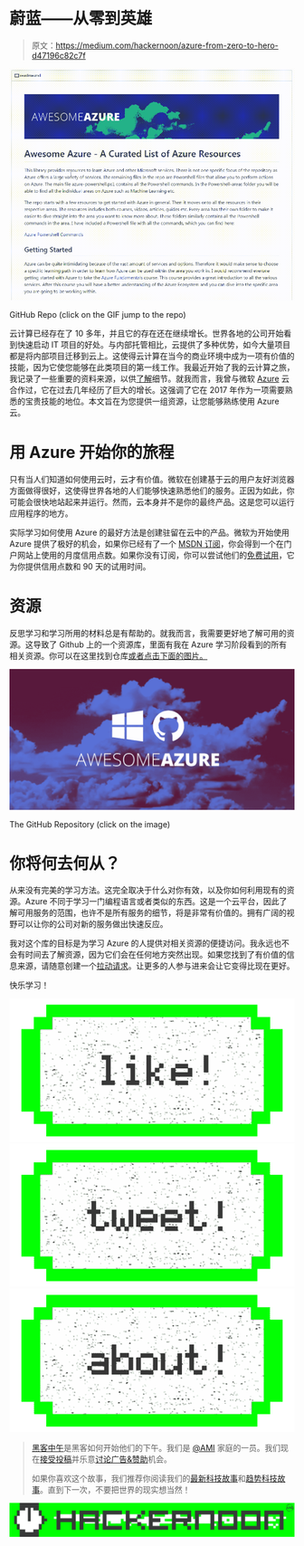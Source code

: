 # 蔚蓝——从零到英雄

> 原文：<https://medium.com/hackernoon/azure-from-zero-to-hero-d47196c82c7f>

[![](img/ff98b64a347394dce84d8c706fc7568c.png)](https://github.com/kristofferandreasen/awesome-azure)

GitHub Repo (click on the GIF jump to the repo)

云计算已经存在了 10 多年，并且它的存在还在继续增长。世界各地的公司开始看到快速启动 IT 项目的好处。与内部托管相比，云提供了多种优势，如今大量项目都是将内部项目迁移到云上。这使得云计算在当今的商业环境中成为一项有价值的技能，因为它使您能够在此类项目的第一线工作。我最近开始了我的云计算之旅，我记录了一些重要的资料来源，以供[了解](https://hackernoon.com/tagged/learning)细节。就我而言，我曾与微软 [Azure](https://hackernoon.com/tagged/azure) 云合作过，它在过去几年经历了巨大的增长。这强调了它在 2017 年作为一项需要熟悉的宝贵技能的地位。本文旨在为您提供一组资源，让您能够熟练使用 Azure 云。

# **用 Azure 开始你的旅程**

只有当人们知道如何使用云时，云才有价值。微软在创建基于云的用户友好浏览器方面做得很好，这使得世界各地的人们能够快速熟悉他们的服务。正因为如此，你可能会很快地站起来并运行。然而，云本身并不是你的最终产品。这是您可以运行应用程序的地方。

实际学习如何使用 Azure 的最好方法是创建驻留在云中的产品。微软为开始使用 Azure 提供了极好的机会，如果你已经有了一个 [MSDN 订阅](https://azure.microsoft.com/en-us/pricing/member-offers/visual-studio-subscriptions/)，你会得到一个在门户网站上使用的月度信用点数。如果你没有订阅，你可以尝试他们的[免费试用](https://azure.microsoft.com/en-us/free/)，它为你提供信用点数和 90 天的试用时间。

# **资源**

反思学习和学习所用的材料总是有帮助的。就我而言，我需要更好地了解可用的资源。这导致了 Github 上的一个资源库，里面有我在 Azure 学习阶段看到的所有相关资源。你可以在这里找到仓库[或者点击下面的图片。](https://github.com/kristofferandreasen/awesome-azure)

[![](img/b1f8ad44ab2885eb39bea3c8cb8bd66d.png)](https://github.com/kristofferandreasen/awesome-azure)

The GitHub Repository (click on the image)

# **你将何去何从？**

从来没有完美的学习方法。这完全取决于什么对你有效，以及你如何利用现有的资源。Azure 不同于学习一门编程语言或者类似的东西。这是一个云平台，因此了解可用服务的范围，也许不是所有服务的细节，将是非常有价值的。拥有广阔的视野可以让你的公司对新的服务做出快速反应。

我对这个库的目标是为学习 Azure 的人提供对相关资源的便捷访问。我永远也不会有时间去了解资源，因为它们会在任何地方突然出现。如果您找到了有价值的信息来源，请随意创建一个[拉动请求](https://github.com/kristofferandreasen/awesome-azure/pulls)。让更多的人参与进来会让它变得比现在更好。

快乐学习！

[![](img/50ef4044ecd4e250b5d50f368b775d38.png)](http://bit.ly/HackernoonFB)[![](img/979d9a46439d5aebbdcdca574e21dc81.png)](https://goo.gl/k7XYbx)[![](img/2930ba6bd2c12218fdbbf7e02c8746ff.png)](https://goo.gl/4ofytp)

> [黑客中午](http://bit.ly/Hackernoon)是黑客如何开始他们的下午。我们是 [@AMI](http://bit.ly/atAMIatAMI) 家庭的一员。我们现在[接受投稿](http://bit.ly/hackernoonsubmission)并乐意[讨论广告&赞助](mailto:partners@amipublications.com)机会。
> 
> 如果你喜欢这个故事，我们推荐你阅读我们的[最新科技故事](http://bit.ly/hackernoonlatestt)和[趋势科技故事](https://hackernoon.com/trending)。直到下一次，不要把世界的现实想当然！

![](img/be0ca55ba73a573dce11effb2ee80d56.png)